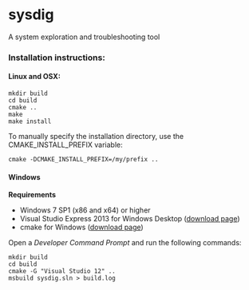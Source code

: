 sysdig
======

A system exploration and troubleshooting tool

### Installation instructions:

#### Linux and OSX:

```
mkdir build
cd build
cmake ..
make
make install
```

To manually specify the installation directory, use the CMAKE_INSTALL_PREFIX variable:

```
cmake -DCMAKE_INSTALL_PREFIX=/my/prefix ..
```

#### Windows

**Requirements**
* Windows 7 SP1 (x86 and x64) or higher
* Visual Studio Express 2013 for Windows Desktop ([download page](http://www.visualstudio.com/downloads/download-visual-studio-vs#d-express-windows-desktop))
* cmake for Windows ([download page](http://www.cmake.org/cmake/resources/software.html))

Open a _Developer Command Prompt_ and run the following commands:

````
mkdir build
cd build
cmake -G "Visual Studio 12" ..
msbuild sysdig.sln > build.log
````